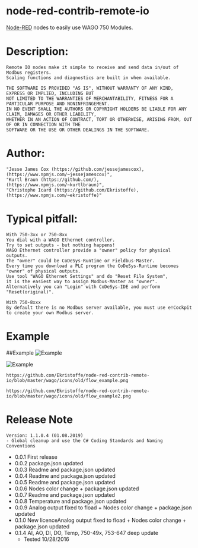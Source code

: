 # node-red-contrib-remote-io
[Node-RED](http://nodered.org/) nodes to easily use WAGO 750 Modules. 

# Description:
	Remote IO nodes make it simple to receive and send data in/out of Modbus registers.
	Scaling functions and diagnostics are built in when available.

	THE SOFTWARE IS PROVIDED "AS IS", WITHOUT WARRANTY OF ANY KIND, EXPRESS OR IMPLIED, INCLUDING BUT 
	NOT LIMITED TO THE WARRANTIES OF MERCHANTABILITY, FITNESS FOR A PARTICULAR PURPOSE AND NONINFRINGEMENT. 
	IN NO EVENT SHALL THE AUTHORS OR COPYRIGHT HOLDERS BE LIABLE FOR ANY CLAIM, DAMAGES OR OTHER LIABILITY, 
	WHETHER IN AN ACTION OF CONTRACT, TORT OR OTHERWISE, ARISING FROM, OUT OF OR IN CONNECTION WITH THE 
	SOFTWARE OR THE USE OR OTHER DEALINGS IN THE SOFTWARE.

# Author: 
	"Jesse James Cox (https://github.com/jessejamescox), (https://www.npmjs.com/~jessejamescox)",
	"Kurtl Braun (https://github.com/), (https://www.npmjs.com/~kurtlbraun)",
	"Christophe Icard (https://github.com/Ekristoffe), (https://www.npmjs.com/~ekristoffe)"
	
# Typical pitfall:
	With 750-3xx or 750-8xx
	You dial with a WAGO Ethernet controller.
	Try to set outputs - but nothing happens!
	WAGO Ethernet controller provide a "owner" policy for physical outputs.
	The "owner" could be CoDeSys-Runtime or Fieldbus-Master.
	Every time you download a PLC program the CoDeSys-Runtime becomes "owner" of physical outputs.
	Use tool "WAGO Ethernet Settings" and do "Reset File System",
	it is the easiest way to assign Modbus-Master as "owner".
	Alternatively you can "Login" with CoDeSys-IDE and perform "Reset(original)".

	With 750-8xxx
	By default there is no Modbus server available, you must use e!Cockpit to create your own Modbus server.
	
# Example
##Example
![Example](https://github.com/Ekristoffe/node-red-contrib-remote-io/blob/master/wago/icons/old/flow_example.png)

![Example](https://github.com/Ekristoffe/node-red-contrib-remote-io/blob/master/wago/icons/old/flow_example2.png)

	https://github.com/Ekristoffe/node-red-contrib-remote-io/blob/master/wago/icons/old/flow_example.png

	https://github.com/Ekristoffe/node-red-contrib-remote-io/blob/master/wago/icons/old/flow_example2.png

	
# Release Note
	Version: 1.1.0.4 (01.08.2019)
	- Global cleanup and use the C# Coding Standards and Naming Conventions
* 0.0.1	First release
* 0.0.2	package.json updated
* 0.0.3	Readme and package.json updated
* 0.0.4	Readme and package.json updated
* 0.0.5	Readme and package.json updated
* 0.0.6	Nodes color change + package.json updated
* 0.0.7	Readme and package.json updated
* 0.0.8	Temperature and package.json updated
* 0.0.9	Analog output fixed to fload + Nodes color change + package.json updated
* 0.1.0	New licenceAnalog output fixed to fload + Nodes color change + package.json updated
* 0.1.4	AI, AO, DI, DO, Temp, 750-49x, 753-647 deep update
  * Tested 10/28/2016
